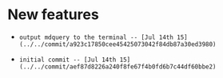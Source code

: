 
# New features

-     output mdquery to the terminal -- [Jul 14th 15](../../commit/a923c17850cee45425073042f84db87a30ed3980)
-     initial commit -- [Jul 14th 15](../../commit/aef87d8226a240f8fe67f4b0fd6b7c44df60bbe2)
